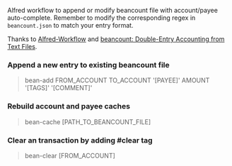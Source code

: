 Alfred workflow to append or modify beancount file with account/payee auto-complete. Remember to modify the corresponding regex in `beancount.json` to match your entry format.

Thanks to [Alfred-Workflow](http://www.deanishe.net/alfred-workflow/) and [beancount: Double-Entry Accounting from Text Files](http://furius.ca/beancount/).

### Append a new entry to existing beancount file

> bean-add FROM_ACCOUNT TO_ACCOUNT '[PAYEE]' AMOUNT '[TAGS]' '[COMMENT]'

### Rebuild account and payee caches

> bean-cache [PATH_TO_BEANCOUNT_FILE]

### Clear an transaction by adding #clear tag

> bean-clear [FROM_ACCOUNT]